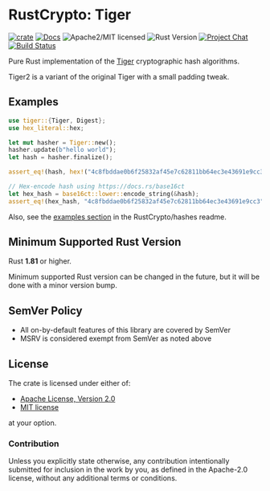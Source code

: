 # RustCrypto: Tiger

[![crate][crate-image]][crate-link]
[![Docs][docs-image]][docs-link]
![Apache2/MIT licensed][license-image]
![Rust Version][rustc-image]
[![Project Chat][chat-image]][chat-link]
[![Build Status][build-image]][build-link]

Pure Rust implementation of the [Tiger] cryptographic hash algorithms.

Tiger2 is a variant of the original Tiger with a small padding tweak.

## Examples

```rust
use tiger::{Tiger, Digest};
use hex_literal::hex;

let mut hasher = Tiger::new();
hasher.update(b"hello world");
let hash = hasher.finalize();

assert_eq!(hash, hex!("4c8fbddae0b6f25832af45e7c62811bb64ec3e43691e9cc3"));

// Hex-encode hash using https://docs.rs/base16ct
let hex_hash = base16ct::lower::encode_string(&hash);
assert_eq!(hex_hash, "4c8fbddae0b6f25832af45e7c62811bb64ec3e43691e9cc3");
```

Also, see the [examples section] in the RustCrypto/hashes readme.

## Minimum Supported Rust Version

Rust **1.81** or higher.

Minimum supported Rust version can be changed in the future, but it will be
done with a minor version bump.

## SemVer Policy

- All on-by-default features of this library are covered by SemVer
- MSRV is considered exempt from SemVer as noted above

## License

The crate is licensed under either of:

* [Apache License, Version 2.0](http://www.apache.org/licenses/LICENSE-2.0)
* [MIT license](http://opensource.org/licenses/MIT)

at your option.

### Contribution

Unless you explicitly state otherwise, any contribution intentionally submitted
for inclusion in the work by you, as defined in the Apache-2.0 license, without any additional terms or conditions.

[//]: # (badges)

[crate-image]: https://img.shields.io/crates/v/tiger.svg
[crate-link]: https://crates.io/crates/tiger
[docs-image]: https://docs.rs/tiger/badge.svg
[docs-link]: https://docs.rs/tiger/
[license-image]: https://img.shields.io/badge/license-Apache2.0/MIT-blue.svg
[rustc-image]: https://img.shields.io/badge/rustc-1.81+-blue.svg
[chat-image]: https://img.shields.io/badge/zulip-join_chat-blue.svg
[chat-link]: https://rustcrypto.zulipchat.com/#narrow/stream/260041-hashes
[build-image]: https://github.com/RustCrypto/hashes/workflows/tiger/badge.svg?branch=master
[build-link]: https://github.com/RustCrypto/hashes/actions?query=workflow%3Atiger

[//]: # (general links)

[Tiger]: http://www.cs.technion.ac.il/~biham/Reports/Tiger/tiger/tiger.html
[examples section]: https://github.com/RustCrypto/hashes#Examples
